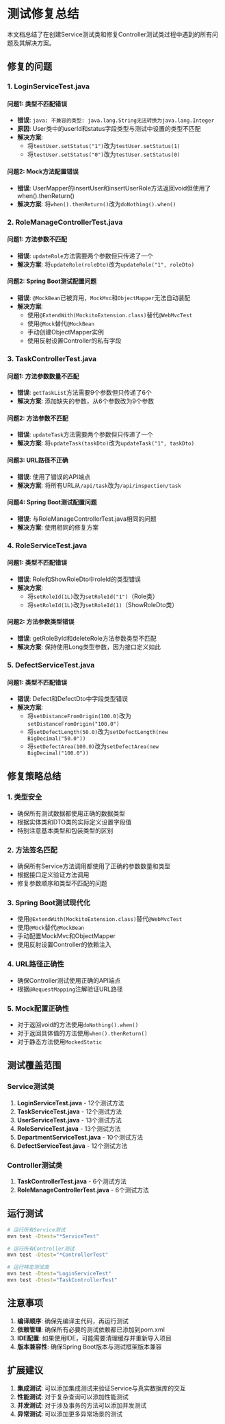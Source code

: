 # 测试修复总结

本文档总结了在创建Service测试类和修复Controller测试类过程中遇到的所有问题及其解决方案。

## 修复的问题

### 1. LoginServiceTest.java

#### 问题1: 类型不匹配错误
- **错误**: `java: 不兼容的类型: java.lang.String无法转换为java.lang.Integer`
- **原因**: User类中的userId和status字段类型与测试中设置的类型不匹配
- **解决方案**: 
  - 将`testUser.setStatus("1")`改为`testUser.setStatus(1)`
  - 将`testUser.setStatus("0")`改为`testUser.setStatus(0)`

#### 问题2: Mock方法配置错误
- **错误**: UserMapper的insertUser和insertUserRole方法返回void但使用了when().thenReturn()
- **解决方案**: 将`when().thenReturn()`改为`doNothing().when()`

### 2. RoleManageControllerTest.java

#### 问题1: 方法参数不匹配
- **错误**: `updateRole`方法需要两个参数但只传递了一个
- **解决方案**: 将`updateRole(roleDto)`改为`updateRole("1", roleDto)`

#### 问题2: Spring Boot测试配置问题
- **错误**: `@MockBean`已被弃用，`MockMvc`和`ObjectMapper`无法自动装配
- **解决方案**: 
  - 使用`@ExtendWith(MockitoExtension.class)`替代`@WebMvcTest`
  - 使用`@Mock`替代`@MockBean`
  - 手动创建ObjectMapper实例
  - 使用反射设置Controller的私有字段

### 3. TaskControllerTest.java

#### 问题1: 方法参数数量不匹配
- **错误**: `getTaskList`方法需要9个参数但只传递了6个
- **解决方案**: 添加缺失的参数，从6个参数改为9个参数

#### 问题2: 方法参数不匹配
- **错误**: `updateTask`方法需要两个参数但只传递了一个
- **解决方案**: 将`updateTask(taskDto)`改为`updateTask("1", taskDto)`

#### 问题3: URL路径不正确
- **错误**: 使用了错误的API端点
- **解决方案**: 将所有URL从`/api/task`改为`/api/inspection/task`

#### 问题4: Spring Boot测试配置问题
- **错误**: 与RoleManageControllerTest.java相同的问题
- **解决方案**: 使用相同的修复方案

### 4. RoleServiceTest.java

#### 问题1: 类型不匹配错误
- **错误**: Role和ShowRoleDto中roleId的类型错误
- **解决方案**: 
  - 将`setRoleId(1L)`改为`setRoleId("1")`（Role类）
  - 将`setRoleId(1L)`改为`setRoleId(1)`（ShowRoleDto类）

#### 问题2: 方法参数类型错误
- **错误**: getRoleById和deleteRole方法参数类型不匹配
- **解决方案**: 保持使用Long类型参数，因为接口定义如此

### 5. DefectServiceTest.java

#### 问题1: 类型不匹配错误
- **错误**: Defect和DefectDto中字段类型错误
- **解决方案**: 
  - 将`setDistanceFromOrigin(100.0)`改为`setDistanceFromOrigin("100.0")`
  - 将`setDefectLength(50.0)`改为`setDefectLength(new BigDecimal("50.0"))`
  - 将`setDefectArea(100.0)`改为`setDefectArea(new BigDecimal("100.0"))`

## 修复策略总结

### 1. 类型安全
- 确保所有测试数据都使用正确的数据类型
- 根据实体类和DTO类的实际定义设置字段值
- 特别注意基本类型和包装类型的区别

### 2. 方法签名匹配
- 确保所有Service方法调用都使用了正确的参数数量和类型
- 根据接口定义验证方法调用
- 修复参数顺序和类型不匹配的问题

### 3. Spring Boot测试现代化
- 使用`@ExtendWith(MockitoExtension.class)`替代`@WebMvcTest`
- 使用`@Mock`替代`@MockBean`
- 手动配置MockMvc和ObjectMapper
- 使用反射设置Controller的依赖注入

### 4. URL路径正确性
- 确保Controller测试使用正确的API端点
- 根据`@RequestMapping`注解验证URL路径

### 5. Mock配置正确性
- 对于返回void的方法使用`doNothing().when()`
- 对于返回具体值的方法使用`when().thenReturn()`
- 对于静态方法使用`MockedStatic`

## 测试覆盖范围

### Service测试类
1. **LoginServiceTest.java** - 12个测试方法
2. **TaskServiceTest.java** - 12个测试方法
3. **UserServiceTest.java** - 13个测试方法
4. **RoleServiceTest.java** - 13个测试方法
5. **DepartmentServiceTest.java** - 10个测试方法
6. **DefectServiceTest.java** - 12个测试方法

### Controller测试类
1. **TaskControllerTest.java** - 6个测试方法
2. **RoleManageControllerTest.java** - 6个测试方法

## 运行测试

```bash
# 运行所有Service测试
mvn test -Dtest="*ServiceTest"

# 运行所有Controller测试
mvn test -Dtest="*ControllerTest"

# 运行特定测试类
mvn test -Dtest="LoginServiceTest"
mvn test -Dtest="TaskControllerTest"
```

## 注意事项

1. **编译顺序**: 确保先编译主代码，再运行测试
2. **依赖管理**: 确保所有必要的测试依赖都已添加到pom.xml
3. **IDE配置**: 如果使用IDE，可能需要清理缓存并重新导入项目
4. **版本兼容性**: 确保Spring Boot版本与测试框架版本兼容

## 扩展建议

1. **集成测试**: 可以添加集成测试来验证Service与真实数据库的交互
2. **性能测试**: 对于复杂查询可以添加性能测试
3. **并发测试**: 对于涉及事务的方法可以添加并发测试
4. **异常测试**: 可以添加更多异常场景的测试 